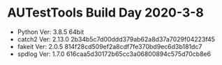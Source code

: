 # AUTestTools Build Day 2020-3-8

- Python Ver: 3.8.5 64bit
- catch2 Ver: 2.13.0 2b34b5c7d00ddd379ab62a8d37a7029f04223f45
- fakeit Ver: 2.0.5  814f28cd509ef2a8cdf7fe370bd9ec6d3b181dc7
- spdlog Ver: 1.7.0  616caa5d30172b65cc3a06800894c575d70cb8e6
 